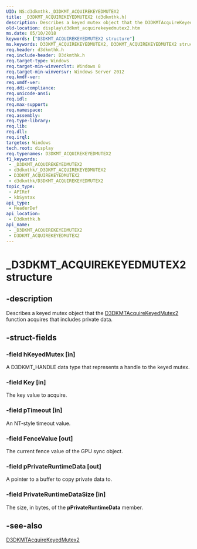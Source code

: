 ```yaml
---
UID: NS:d3dkmthk._D3DKMT_ACQUIREKEYEDMUTEX2
title: _D3DKMT_ACQUIREKEYEDMUTEX2 (d3dkmthk.h)
description: Describes a keyed mutex object that the D3DKMTAcquireKeyedMutex2 function acquires that includes private data.
old-location: display\d3dkmt_acquirekeyedmutex2.htm
ms.date: 05/10/2018
keywords: ["D3DKMT_ACQUIREKEYEDMUTEX2 structure"]
ms.keywords: D3DKMT_ACQUIREKEYEDMUTEX2, D3DKMT_ACQUIREKEYEDMUTEX2 structure [Display Devices], _D3DKMT_ACQUIREKEYEDMUTEX2, d3dkmthk/D3DKMT_ACQUIREKEYEDMUTEX2, display.d3dkmt_acquirekeyedmutex2
req.header: d3dkmthk.h
req.include-header: D3dkmthk.h
req.target-type: Windows
req.target-min-winverclnt: Windows 8
req.target-min-winversvr: Windows Server 2012
req.kmdf-ver: 
req.umdf-ver: 
req.ddi-compliance: 
req.unicode-ansi: 
req.idl: 
req.max-support: 
req.namespace: 
req.assembly: 
req.type-library: 
req.lib: 
req.dll: 
req.irql: 
targetos: Windows
tech.root: display
req.typenames: D3DKMT_ACQUIREKEYEDMUTEX2
f1_keywords:
 - _D3DKMT_ACQUIREKEYEDMUTEX2
 - d3dkmthk/_D3DKMT_ACQUIREKEYEDMUTEX2
 - D3DKMT_ACQUIREKEYEDMUTEX2
 - d3dkmthk/D3DKMT_ACQUIREKEYEDMUTEX2
topic_type:
 - APIRef
 - kbSyntax
api_type:
 - HeaderDef
api_location:
 - D3dkmthk.h
api_name:
 - _D3DKMT_ACQUIREKEYEDMUTEX2
 - D3DKMT_ACQUIREKEYEDMUTEX2
---
```


# _D3DKMT_ACQUIREKEYEDMUTEX2 structure


## -description

Describes a keyed mutex object that the <a href="/windows-hardware/drivers/ddi/d3dkmthk/nf-d3dkmthk-d3dkmtacquirekeyedmutex2">D3DKMTAcquireKeyedMutex2</a> function acquires that includes private data.

## -struct-fields

### -field hKeyedMutex [in]

A D3DKMT_HANDLE data type that represents a handle to the keyed mutex.

### -field Key [in]

The key value to acquire.

### -field pTimeout [in]

An NT-style timeout value.

### -field FenceValue [out]

The current fence value of the GPU sync object.

### -field pPrivateRuntimeData [out]

A pointer to a buffer to copy private data to.

### -field PrivateRuntimeDataSize [in]

The size, in bytes, of the <b>pPrivateRuntimeData</b> member.

## -see-also

<a href="/windows-hardware/drivers/ddi/d3dkmthk/nf-d3dkmthk-d3dkmtacquirekeyedmutex2">D3DKMTAcquireKeyedMutex2</a>


